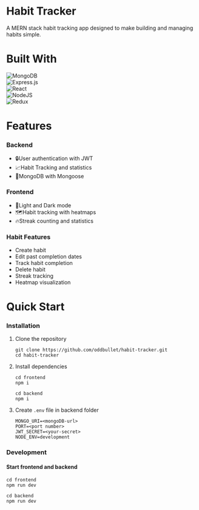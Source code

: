 # Habit Tracker
A MERN stack habit tracking app designed to make building and managing habits simple.

# Built With
![MongoDB](https://img.shields.io/badge/MongoDB-%234ea94b.svg?style=for-the-badge&logo=mongodb&logoColor=white)  
![Express.js](https://img.shields.io/badge/express.js-%23404d59.svg?style=for-the-badge&logo=express&logoColor=%2361DAFB)  
![React](https://img.shields.io/badge/react-%2320232a.svg?style=for-the-badge&logo=react&logoColor=%2361DAFB)  
![NodeJS](https://img.shields.io/badge/node.js-6DA55F?style=for-the-badge&logo=node.js&logoColor=white)  
![Redux](https://img.shields.io/badge/redux-%23593d88.svg?style=for-the-badge&logo=redux&logoColor=white)
  
# Features
### Backend
- 🔒User authentication with JWT
- 📈Habit Tracking and statistics
- 🍃MongoDB with Mongoose

### Frontend
- 🌇Light and Dark mode
- 🗺️Habit tracking with heatmaps
- 🔥Streak counting and statistics

### Habit Features
- Create habit
- Edit past completion dates
- Track habit completion
- Delete habit
- Streak tracking
- Heatmap visualization

# Quick Start
### Installation
1. Clone the repository  
   ```
   git clone https://github.com/oddbullet/habit-tracker.git
   cd habit-tracker
   ```
3. Install dependencies
   ```
   cd frontend
   npm i
   ```
   ```
   cd backend
   npm i
   ```
5. Create `.env` file in backend folder
   ```
   MONGO_URI=<mongoDB-url>
   PORT=<port number>
   JWT_SECRET=<your-secret>
   NODE_ENV=development
   ```
### Development
#### Start frontend and backend
```
cd frontend
npm run dev
```
```
cd backend
npm run dev
```

